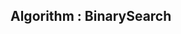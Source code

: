 
## Algorithm : BinarySearch
<script src="https://gist.github.com/kaibaooo/0dd9a6f065445319f88467028baa1a2b.js"></script>
